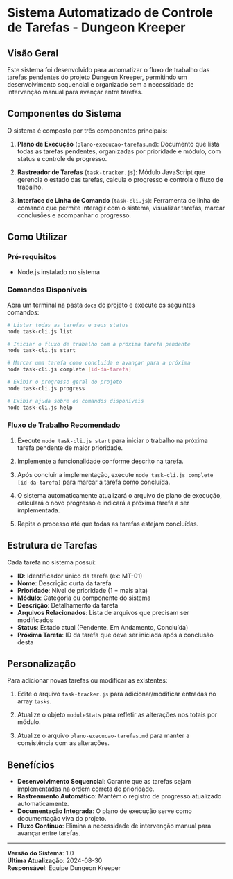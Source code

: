 # Sistema Automatizado de Controle de Tarefas - Dungeon Kreeper

## Visão Geral

Este sistema foi desenvolvido para automatizar o fluxo de trabalho das tarefas pendentes do projeto Dungeon Kreeper, permitindo um desenvolvimento sequencial e organizado sem a necessidade de intervenção manual para avançar entre tarefas.

## Componentes do Sistema

O sistema é composto por três componentes principais:

1. **Plano de Execução** (`plano-execucao-tarefas.md`): Documento que lista todas as tarefas pendentes, organizadas por prioridade e módulo, com status e controle de progresso.

2. **Rastreador de Tarefas** (`task-tracker.js`): Módulo JavaScript que gerencia o estado das tarefas, calcula o progresso e controla o fluxo de trabalho.

3. **Interface de Linha de Comando** (`task-cli.js`): Ferramenta de linha de comando que permite interagir com o sistema, visualizar tarefas, marcar conclusões e acompanhar o progresso.

## Como Utilizar

### Pré-requisitos

- Node.js instalado no sistema

### Comandos Disponíveis

Abra um terminal na pasta `docs` do projeto e execute os seguintes comandos:

```bash
# Listar todas as tarefas e seus status
node task-cli.js list

# Iniciar o fluxo de trabalho com a próxima tarefa pendente
node task-cli.js start

# Marcar uma tarefa como concluída e avançar para a próxima
node task-cli.js complete [id-da-tarefa]

# Exibir o progresso geral do projeto
node task-cli.js progress

# Exibir ajuda sobre os comandos disponíveis
node task-cli.js help
```

### Fluxo de Trabalho Recomendado

1. Execute `node task-cli.js start` para iniciar o trabalho na próxima tarefa pendente de maior prioridade.

2. Implemente a funcionalidade conforme descrito na tarefa.

3. Após concluir a implementação, execute `node task-cli.js complete [id-da-tarefa]` para marcar a tarefa como concluída.

4. O sistema automaticamente atualizará o arquivo de plano de execução, calculará o novo progresso e indicará a próxima tarefa a ser implementada.

5. Repita o processo até que todas as tarefas estejam concluídas.

## Estrutura de Tarefas

Cada tarefa no sistema possui:

- **ID**: Identificador único da tarefa (ex: MT-01)
- **Nome**: Descrição curta da tarefa
- **Prioridade**: Nível de prioridade (1 = mais alta)
- **Módulo**: Categoria ou componente do sistema
- **Descrição**: Detalhamento da tarefa
- **Arquivos Relacionados**: Lista de arquivos que precisam ser modificados
- **Status**: Estado atual (Pendente, Em Andamento, Concluída)
- **Próxima Tarefa**: ID da tarefa que deve ser iniciada após a conclusão desta

## Personalização

Para adicionar novas tarefas ou modificar as existentes:

1. Edite o arquivo `task-tracker.js` para adicionar/modificar entradas no array `tasks`.

2. Atualize o objeto `moduleStats` para refletir as alterações nos totais por módulo.

3. Atualize o arquivo `plano-execucao-tarefas.md` para manter a consistência com as alterações.

## Benefícios

- **Desenvolvimento Sequencial**: Garante que as tarefas sejam implementadas na ordem correta de prioridade.
- **Rastreamento Automático**: Mantém o registro de progresso atualizado automaticamente.
- **Documentação Integrada**: O plano de execução serve como documentação viva do projeto.
- **Fluxo Contínuo**: Elimina a necessidade de intervenção manual para avançar entre tarefas.

---

**Versão do Sistema**: 1.0  
**Última Atualização**: 2024-08-30  
**Responsável**: Equipe Dungeon Kreeper